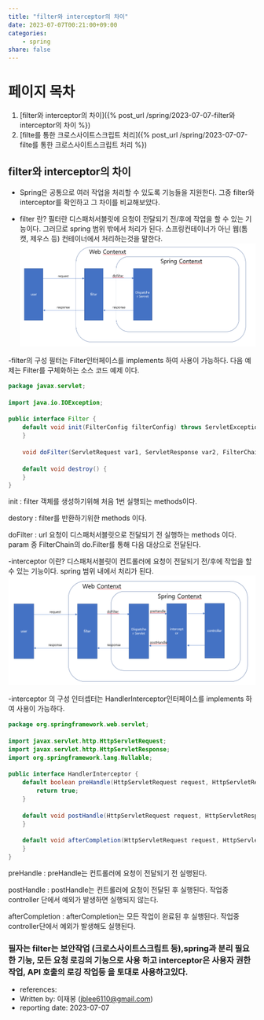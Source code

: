 ```yaml
---
title: "filter와 interceptor의 차이"
date: 2023-07-07T00:21:00+09:00
categories: 
    - spring
share: false
---
```


# 페이지 목차
1. [filter와 interceptor의 차이]({% post_url /spring/2023-07-07-filter와 interceptor의 차이 %})
2. [filte를 통한 크로스사이트스크립트 처리]({% post_url /spring/2023-07-07-filte를 통한 크로스사이트스크립트 처리 %})

## filter와 interceptor의 차이

- Spring은 공통으로 여러 작업을 처리할 수 있도록 기능들을 지원한다. 그중 filter와 interceptor를 확인하고 그 차이를 비교해보았다.


- filter 란?
필터란 디스패처서블릿에 요청이 전달되기 전/후에 작업을 할 수 있는 기능이다. 그러므로 spring 범위 밖에서 처리가 된다. 스프링컨테이너가 아닌 웹(톰캣, 제우스 등) 컨테이너에서 처리하는것을 말한다.
 ![1-1](/images/spring/filterContext.png)


 -filter의 구성 
 필터는 Filter인터페이스를 implements 하여 사용이 가능하다.  다음 예제는 Filter를 구체화하는 소스 코드 예제 이다.

```java
package javax.servlet;

import java.io.IOException;

public interface Filter {
    default void init(FilterConfig filterConfig) throws ServletException {
    }

    void doFilter(ServletRequest var1, ServletResponse var2, FilterChain var3) throws IOException, ServletException;

    default void destroy() {
    }
}
```
init : filter 객체를 생성하기위해 처음 1번 실행되는 methods이다.

destory : filter를 반환하기위한 methods 이다.

doFilter : url 요청이 디스패처서블릿으로 전달되기 전 실행하는 methods 이다. param 중 FilterChain의 do.Filter를 통해 다음 대상으로 전달된다.


-interceptor 이란?
디스패처서블릿이 컨트롤러에 요청이 전달되기 전/후에 작업을 할 수 있는 기능이다. spring 범위 내에서 처리가 된다.
 ![1-2](/images/spring/spriongContext.png)

-interceptor 의 구성
 인터셉터는 HandlerInterceptor인터페이스를 implements 하여 사용이 가능하다. 

```java
package org.springframework.web.servlet;

import javax.servlet.http.HttpServletRequest;
import javax.servlet.http.HttpServletResponse;
import org.springframework.lang.Nullable;

public interface HandlerInterceptor {
    default boolean preHandle(HttpServletRequest request, HttpServletResponse response, Object handler) throws Exception {
        return true;
    }

    default void postHandle(HttpServletRequest request, HttpServletResponse response, Object handler, @Nullable ModelAndView modelAndView) throws Exception {
    }

    default void afterCompletion(HttpServletRequest request, HttpServletResponse response, Object handler, @Nullable Exception ex) throws Exception {
    }
}

```
preHandle : preHandle는 컨트롤러에 요청이 전달되기 전 실행된다.

postHandle : postHandle는 컨트롤러에 요청이 전달된 후 실행된다. 작업중 controller 단에서 예외가 발생하면 실행되지 않는다.

afterCompletion : afterCompletion는 모든 작업이 완료된 후 실행된다. 작업중 controller단에서 예외가 발생해도 실행된다.

### 필자는 filter는 보안작업 (크로스사이트스크립트 등),spring과 분리 필요한 기능, 모든 요청 로깅의 기능으로 사용 하고 interceptor은 사용자 권한 작업, API 호출의 로깅 작업등 을 토대로 사용하고있다.

- references:
- Written by: 이재봉 (jblee6110@gmail.com)
- reporting date: 2023-07-07
